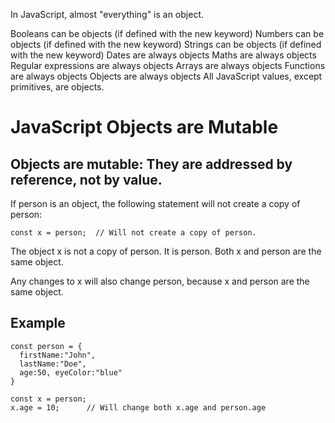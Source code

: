 In JavaScript, almost "everything" is an object.

Booleans can be objects (if defined with the new keyword)
Numbers can be objects (if defined with the new keyword)
Strings can be objects (if defined with the new keyword)
Dates are always objects
Maths are always objects
Regular expressions are always objects
Arrays are always objects
Functions are always objects
Objects are always objects
All JavaScript values, except primitives, are objects.

# JavaScript Objects are Mutable
## Objects are mutable: They are addressed by reference, not by value.

If person is an object, the following statement will not create a copy of person:

```
const x = person;  // Will not create a copy of person.
```


The object x is not a copy of person. It is person. Both x and person are the same object.

Any changes to x will also change person, because x and person are the same object.

## Example
```
const person = {
  firstName:"John",
  lastName:"Doe",
  age:50, eyeColor:"blue"
}

const x = person;
x.age = 10;      // Will change both x.age and person.age
```
